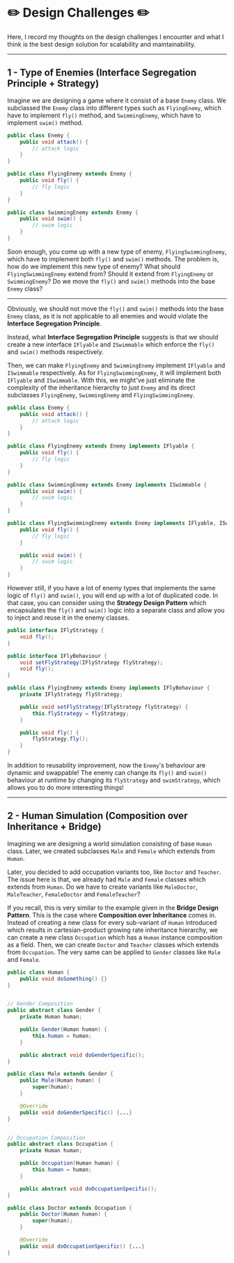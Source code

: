 # ✏️ Design Challenges ✏️

Here, I record my thoughts on the design challenges I encounter and what I think is the best design solution for scalability and maintainability.

---

## 1 - __Type of Enemies__ (Interface Segregation Principle + Strategy)

Imagine we are designing a game where it consist of a base `Enemy` class. We subclassed the `Enemy` class into different types such as `FlyingEnemy`, which have to implement `fly()` method, and `SwimmingEnemy`, which have to implement `swim()` method.

```java
public class Enemy {
    public void attack() {
        // attack logic
    }
}

public class FlyingEnemy extends Enemy {
    public void fly() {
        // fly logic
    }
}

public class SwimmingEnemy extends Enemy {
    public void swim() {
        // swim logic
    }
}
```

Soon enough, you come up with a new type of enemy, `FlyingSwimmingEnemy`, which have to implement both `fly()` and `swim()` methods. The problem is, how do we implement this new type of enemy? What should `FlyingSwimmingEnemy` extend from? Should it extend from `FlyingEnemy` or `SwimmingEnemy`? Do we move the `fly()` and `swim()` methods into the base `Enemy` class?

---

Obviously, we should not move the `fly()` and `swim()` methods into the base `Enemy` class, as it is not applicable to all enemies and would violate the __Interface Segregation Principle__.

Instead, what __Interface Segregation Principle__ suggests is that we should create a new interface `IFlyable` and `ISwimmable` which enforce the `fly()` and `swim()` methods respectively. 

Then, we can make `FlyingEnemy` and `SwimmingEnemy` implement `IFlyable` and `ISwimmable` respectively. As for `FlyingSwimmingEnemy`, it will implement both `IFlyable` and `ISwimmable`. With this, we might've just eliminate the complexity of the inheritance hierarchy to just `Enemy` and its direct subclasses `FlyingEnemy`, `SwimmingEnemy` and `FlyingSwimmingEnemy`.

```java
public class Enemy {
    public void attack() {
        // attack logic
    }
}

public class FlyingEnemy extends Enemy implements IFlyable {
    public void fly() {
        // fly logic
    }
}

public class SwimmingEnemy extends Enemy implements ISwimmable {
    public void swim() {
        // swim logic
    }
}

public class FlyingSwimmingEnemy extends Enemy implements IFlyable, ISwimmable {
    public void fly() {
        // fly logic
    }

    public void swim() {
        // swim logic
    }
}
```

However still, if you have a lot of enemy types that implements the same logic of `fly()` and `swim()`, you will end up with a lot of duplicated code. In that case, you can consider using the __Strategy Design Pattern__ which encapsulates the `fly()` and `swim()` logic into a separate class and allow you to inject and reuse it in the enemy classes.

```java
public interface IFlyStrategy {
    void fly();
}

public interface IFlyBehaviour {
    void setFlyStrategy(IFlyStrategy flyStrategy);
    void fly();
}

public class FlyingEnemy extends Enemy implements IFlyBehaviour {
    private IFlyStrategy flyStrategy;

    public void setFlyStrategy(IFlyStrategy flyStrategy) {
        this.flyStrategy = flyStrategy;
    }

    public void fly() {
        flyStrategy.fly();
    }
}
```

In addition to reusability improvement, now the `Enemy`'s behaviour are dynamic and swappable! The enemy can change its `fly()` and `swim()` behaviour at runtime by changing its `flyStrategy` and `swimStrategy`, which allows you to do more interesting things!


---

## 2 - __Human Simulation__ (Composition over Inheritance + Bridge)

Imagining we are designing a world simulation consisting of base `Human` class. Later, we created subclasses `Male` and `Female` which extends from `Human`.

Later, you decided to add occupation variants too, like `Doctor` and `Teacher`. The issue here is that, we already had `Male` and `Female` classes which extends from `Human`. Do we have to create variants like `MaleDoctor`, `MaleTeacher`, `FemaleDoctor` and `FemaleTeacher`? 

If you recall, this is very similar to the example given in the __Bridge Design Pattern__. This is the case where __Composition over Inheritance__ comes in. Instead of creating a new class for every sub-variant of `Human` introduced which results in cartesian-product growing rate inheritance hierarchy, we can create a new class `Occupation` which has a `Human` instance composition as a field. Then, we can create `Doctor` and `Teacher` classes which extends from `Occupation`. The very same can be applied to `Gender` classes like `Male` and `Female`.

```java
public class Human {
    public void doSomething() {}
}


// Gender Composition
public abstract class Gender {
    private Human human;

    public Gender(Human human) {
        this.human = human;
    }

    public abstract void doGenderSpecific();
}

public class Male extends Gender {
    public Male(Human human) {
        super(human);
    }

    @Override
    public void doGenderSpecific() {...}
}


// Occupation Composition
public abstract class Occupation {
    private Human human;

    public Occupation(Human human) {
        this.human = human;
    }

    public abstract void doOccupationSpecific();
}

public class Doctor extends Occupation {
    public Doctor(Human human) {
        super(human);
    }

    @Override
    public void doOccupationSpecific() {...}
}
```

